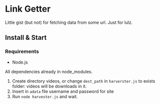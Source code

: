 # Link Getter
Little gist (but not) for fetching data from some url. 
Just for lulz.

## Install & Start
### Requirements
- Node.js

All dependencies already in node_modules.

1. Create directory videos, or change `dest_path` in `harverster.js` to exists folder: videos will be downloads in it.
2. Insert in `adata` file username and password for site
3. Run `node harvester.js` and wait.
